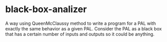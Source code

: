 # black-box-analizer
A way using QueenMcClaussy method to write a program for a PAL with exactly the same behavior as a given PAL. Consider the PAL as a black box that has a certain number of inputs and outputs so it could be anything.
